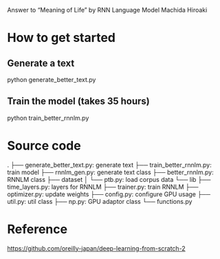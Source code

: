 Answer to “Meaning of Life” by RNN Language Model
Machida Hiroaki

# How to get started
## Generate a text
python generate_better_text.py

## Train the model (takes 35 hours)
python train_better_rnnlm.py


# Source code
.
├── generate_better_text.py: generate text
├── train_better_rnnlm.py: train model
├── rnnlm_gen.py: generate text class
├── better_rnnlm.py: RNNLM class
├── dataset
│   └── ptb.py: load corpus data
└── lib
    ├── time_layers.py: layers for RNNLM
    ├── trainer.py: train RNNLM
    ├── optimizer.py: update weights
    ├── config.py: configure GPU usage
    ├── util.py: util class
    ├── np.py: GPU adaptor class
    └── functions.py

# Reference
https://github.com/oreilly-japan/deep-learning-from-scratch-2